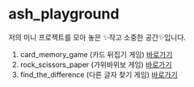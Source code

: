 # ash_playground
저의 미니 프로젝트를 모아 놓은 ✨작고 소중한 공간✨입니다.

1. card_memory_game (카드 뒤집기 게임) [바로가기](https://github.com/sohyeonAn/ash_playground/tree/main/card_memory_game)
2. rock_scissors_paper (가위바위보 게임) [바로가기](https://github.com/sohyeonAn/ash_playground/tree/main/rock_scissors_paper/)
3. find_the_difference (다른 글자 찾기 게임) [바로가기](https://github.com/sohyeonAn/ash_playground/tree/main/find_the_difference/)
